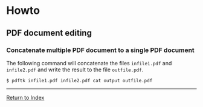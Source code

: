 # Howto

## PDF document editing

### Concatenate multiple PDF document to a single PDF document

The following command will concatenate the files `infile1.pdf` and `infile2.pdf` and write the result to the file `outfile.pdf`.

```console
$ pdftk infile1.pdf infile2.pdf cat output outfile.pdf
```

---
[Return to Index](../README.md)
